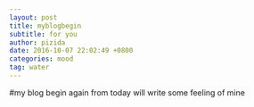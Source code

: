 ```yaml
---
layout: post
title: myblogbegin
subtitle: for you
author: pizida
date: 2016-10-07 22:02:49 +0800
categories: mood
tag: water
---
```

#my blog begin again from today will write some feeling of mine
